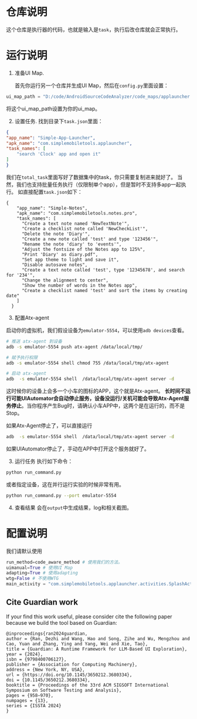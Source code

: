 # 仓库说明
这个仓库是执行器的代码，也就是输入是`task`，执行后改仓库就会正常执行。

# 运行说明

1. 准备UI Map.
   
   首先你运行另一个仓库并生成UI Map，然后在`config.py`里面设置：

```python
ui_map_path = "D:/code/AndroidSourceCodeAnalyzer/code_maps/applauncher.json"
```

将这个ui_map_path设置为你的ui_map。

2. 设置任务.
    找到目录下`task.json`里面：

```json
{
"app_name": "Simple-App-Launcher",
"apk_name": "com.simplemobiletools.applauncher",
"task_names": [
    "search 'Clock' app and open it"
]
}
```

我们在`total_task`里面写好了数据集中的task，你只需要复制进来就好了。
当然，我们也支持批量任务执行（仅限制单个app），但是暂时不支持多app一起执行。
如直接配置`task.json`如下：
```
{
    "app_name": "Simple-Notes",
    "apk_name": "com.simplemobiletools.notes.pro",
    "task_names": [
      "Create a text note named 'NewTextNote'",
      "Create a checklist note called 'NewCheckList'",
      "Delete the note 'Diary'",
      "Create a new note called 'test' and type '123456'",
      "Rename the note 'diary' to 'events'",
      "Adjust the fontsize of the Notes app to 125%",
      "Print 'Diary' as diary.pdf",
      "Set app theme to light and save it",
      "Disable autosave notes",
      "Create a text note called 'test', type '12345678', and search for '234'",
      "Change the alignment to center",
      "Show the number of words in the Notes app",
      "Create a checklist named 'test' and sort the items by creating date"
    ]
  }
```

3. 配置Atx-agent

启动你的虚拟机，我们假设设备为`emulator-5554`，可以使用`adb devices`查看。

```bash
# 推送 atx-agent 到设备
adb -s emulator-5554 push atx-agent /data/local/tmp/

# 赋予执行权限
adb -s emulator-5554 shell chmod 755 /data/local/tmp/atx-agent

# 启动 atx-agent
adb  -s emulator-5554 shell  /data/local/tmp/atx-agent server -d
```

这时候你的设备上会多一个小车的图标的APP，这个就是Atx-agent。
**长时间不运行可能UIAutomator会自动停止服务，设备没运行/关机可能会导致Atx-Agent服务停止**。当你程序产生Bug时，请确认小车APP中，这两个是在运行的，而不是Stop。

如果Atx-Agent停止了，可以直接运行
```bash
adb  -s emulator-5554 shell  /data/local/tmp/atx-agent server -d
```
如果UIAutomator停止了，手动在APP中打开这个服务就好了。


3. 运行任务
执行如下命令：
```bash
python run_command.py
```
或者指定设备，这在并行运行实验的时候非常有用。
```bash
python run_command.py --port emulator-5554
```

4. 查看结果
会在`output`中生成结果，log和相关截图。

# 配置说明

我们请默认使用
```python
run_method=code_aware_method # 使用我们的方法。
uimanual=True # 使用UI Map
adapting=True # 使用adapting
wtg=False # 不使用WTG
main_activity = "com.simplemobiletools.applauncher.activities.SplashActivity" # 当前还需要设置一下Main，这个自动化很容易，我一会儿弄弄

```

## Cite Guardian work
If your find this work useful, please consider cite the following paper because we build the tool based on Guardian:

```
@inproceedings{ran2024guardian,
author = {Ran, Dezhi and Wang, Hao and Song, Zihe and Wu, Mengzhou and Cao, Yuan and Zhang, Ying and Yang, Wei and Xie, Tao},
title = {Guardian: A Runtime Framework for LLM-Based UI Exploration},
year = {2024},
isbn = {9798400706127},
publisher = {Association for Computing Machinery},
address = {New York, NY, USA},
url = {https://doi.org/10.1145/3650212.3680334},
doi = {10.1145/3650212.3680334},
booktitle = {Proceedings of the 33rd ACM SIGSOFT International Symposium on Software Testing and Analysis},
pages = {958–970},
numpages = {13},
series = {ISSTA 2024}
}
```


